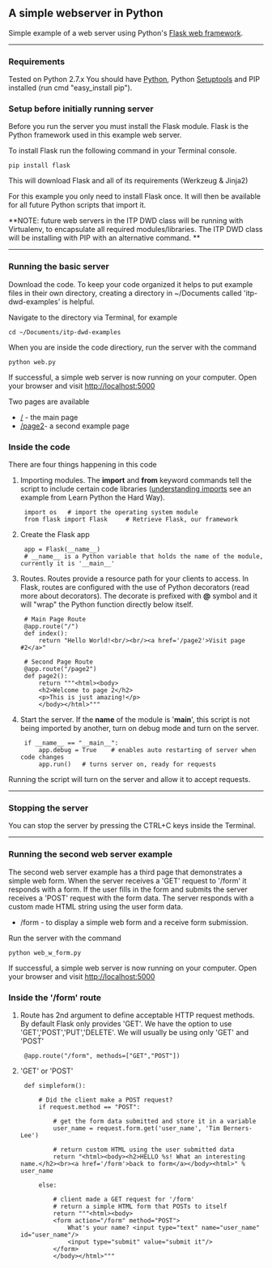 ## A simple webserver in Python 
Simple example of a web server using Python's [Flask web framework](http://flask.pocoo.org/). 

------

### Requirements

Tested on Python 2.7.x
You should have [Python](http://www.python.org/download/), Python [Setuptools](http://pypi.python.org/pypi/setuptools#downloads) and PIP installed (run cmd "easy_install pip").


### Setup before initially running server

Before you run the server you must install the Flask module. Flask is the Python framework used in this example web server.

To install Flask run the following command in your Terminal console.

	pip install flask

This will download Flask and all of its requirements (Werkzeug & Jinja2)

For this example you only need to install Flask once. It will then be available for all future Python scripts that import it. 

**NOTE: future web servers in the ITP DWD class will be running with Virtualenv, to encapsulate all required modules/libraries. The ITP DWD class will be installing with PIP with an alternative command. **


------

### Running the basic server

Download the code. To keep your code organized it helps to put example files in their own directory, creating a directory in ~/Documents called 'itp-dwd-examples' is helpful.

Navigate to the directory via Terminal, for example

	cd ~/Documents/itp-dwd-examples

When you are inside the code directiory, run the server with the command

	python web.py

If successful, a simple web server is now running on your computer. Open your browser and visit [http://localhost:5000](http://localhost:5000)

Two pages are available
* [/](http://localhost:5000) - the main page
* [/page2](http://localhost:5000/page2)- a second example page

### Inside the code

There are four things happening in this code

1. Importing modules. The **import** and **from** keyword commands tell the script to include certain code libraries ([understanding imports](http://learnpythonthehardway.org/book/ex40.html) see an example from Learn Python the Hard Way). 


		import os	# import the operating system module
		from flask import Flask 	# Retrieve Flask, our framework


2. Create the Flask app

		
		app = Flask(__name__)	
		# __name__ is a Python variable that holds the name of the module, currently it is '__main__'

3. Routes. Routes provide a resource path for your clients to access. In Flask, routes are configured with the use of Python decorators (read more about decorators). The decorate is prefixed with **@** symbol and it will "wrap" the Python function directly below itself.

		# Main Page Route
		@app.route("/")
		def index():
    		return "Hello World!<br/><br/><a href='/page2'>Visit page #2</a>"

    	# Second Page Route
		@app.route("/page2")
		def page2():
			return """<html><body>
			<h2>Welcome to page 2</h2>
			<p>This is just amazing!</p>
			</body></html>"""

4. Start the server. If the __name__ of the module is '__main__', this script is not being imported by another, turn on debug mode and turn on the server.
	
		if __name__ == "__main__":
			app.debug = True	# enables auto restarting of server when code changes
			app.run()	# turns server on, ready for requests


Running the script will turn on the server and allow it to accept requests.

------


### Stopping the server

You can stop the server by pressing the CTRL+C keys inside the Terminal.

------

### Running the second web server example

The second web server example has a third page that demonstrates a simple web form. When the server receives a 'GET' request to '/form' it responds with a form. If the user fills in the form and submits the server receives a 'POST' request with the form data. The server responds with a custom made HTML string using the user form data.

* /form - to display a simple web form and a receive form submission.

Run the server with the command

	python web_w_form.py

If successful, a simple web server is now running on your computer. Open your browser and visit [http://localhost:5000](http://localhost:5000)


### Inside the '/form' route

1. Route has 2nd argument to define acceptable HTTP request methods. By default Flask only provides 'GET'. We have the option to use 'GET','POST','PUT','DELETE'. We will usually be using only 'GET' and 'POST'

		@app.route("/form", methods=["GET","POST"])


2. 'GET' or 'POST'

		def simpleform():

			# Did the client make a POST request?
			if request.method == "POST":

				# get the form data submitted and store it in a variable
				user_name = request.form.get('user_name', 'Tim Berners-Lee')

				# return custom HTML using the user submitted data
				return "<html><body><h2>HELLO %s! What an interesting name.</h2><br><a href='/form'>back to form</a></body><html>" % user_name

			else:

				# client made a GET request for '/form'
				# return a simple HTML form that POSTs to itself
				return """<html><body>
				<form action="/form" method="POST">
					What's your name? <input type="text" name="user_name" id="user_name"/>
					<input type="submit" value="submit it"/>
				</form>
				</body></html>"""
